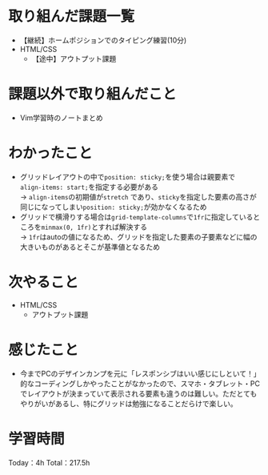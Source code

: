# 取り組んだ課題一覧
- 【継続】ホームポジションでのタイピング練習(10分)
- HTML/CSS
	- 【途中】アウトプット課題

# 課題以外で取り組んだこと
- Vim学習時のノートまとめ

# わかったこと
- グリッドレイアウトの中で`position: sticky;`を使う場合は親要素で`	align-items: start;`を指定する必要がある  
→ `align-items`の初期値が`stretch`
であり、`sticky`を指定した要素の高さが同じになってしまい`position: sticky;`が効かなくなるため
- グリッドで横滑りする場合は`grid-template-columns`で`1fr`に指定しているところを`minmax(0, 1fr)`とすれば解決する  
→ `1fr`はautoの値になるため、グリッドを指定した要素の子要素などに幅の大きいものがあるとそこが基準値となるため

# 次やること
- HTML/CSS
  - アウトプット課題

# 感じたこと
- 今までPCのデザインカンプを元に「レスポンシブはいい感じにしといて！」的なコーディングしかやったことがなかったので、スマホ・タブレット・PCでレイアウトが決まっていて表示される要素も違うのは難しい。ただとてもやりがいがあるし、特にグリッドは勉強になることだらけで楽しい。

# 学習時間
Today：4h Total：217.5h